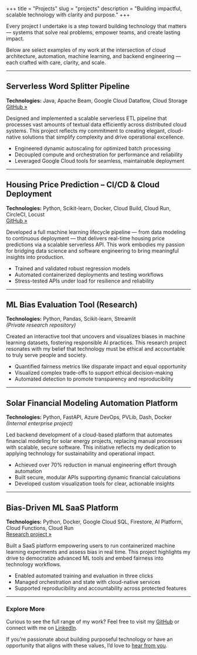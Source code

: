 +++
title = "Projects"
slug = "projects"
description = "Building impactful, scalable technology with clarity and purpose."
+++

Every project I undertake is a step toward building technology that matters — systems that solve real problems, empower teams, and create lasting impact.

Below are select examples of my work at the intersection of cloud architecture, automation, machine learning, and backend engineering — each crafted with care, clarity, and scale.

---

## Serverless Word Splitter Pipeline  
**Technologies:** Java, Apache Beam, Google Cloud Dataflow, Cloud Storage  
[GitHub »](https://github.com/anirudhsshirahati/beam_pipeline)

Designed and implemented a scalable serverless ETL pipeline that processes vast amounts of textual data efficiently across distributed cloud systems. This project reflects my commitment to creating elegant, cloud-native solutions that simplify complexity and drive operational excellence.

- Engineered dynamic autoscaling for optimized batch processing  
- Decoupled compute and orchestration for performance and reliability  
- Leveraged Google Cloud tools for seamless, maintainable deployment

---

## Housing Price Prediction – CI/CD & Cloud Deployment  
**Technologies:** Python, Scikit-learn, Docker, Cloud Build, Cloud Run, CircleCI, Locust  
[GitHub »](https://github.com/anirudhsshirahati/housing-price-prediction-app)

Developed a full machine learning lifecycle pipeline — from data modeling to continuous deployment — that delivers real-time housing price predictions via a scalable serverless API. This work embodies my passion for bridging data science and software engineering to bring meaningful insights into production.

- Trained and validated robust regression models  
- Automated containerized deployments and testing workflows  
- Stress-tested APIs under load for resilience and reliability

---

## ML Bias Evaluation Tool (Research)  
**Technologies:** Python, Pandas, Scikit-learn, Streamlit  
*(Private research repository)*

Created an interactive tool that uncovers and visualizes biases in machine learning datasets, fostering responsible AI practices. This research project resonates with my belief that technology must be ethical and accountable to truly serve people and society.

- Quantified fairness metrics like disparate impact and equal opportunity  
- Visualized complex trade-offs to support ethical decision-making  
- Automated detection to promote transparency and reproducibility

---

## Solar Financial Modeling Automation Platform  
**Technologies:** Python, FastAPI, Azure DevOps, PVLib, Dash, Docker  
*(Internal enterprise project)*

Led backend development of a cloud-based platform that automates financial modeling for solar energy projects, replacing manual processes with scalable, secure software. This initiative reflects my dedication to applying technology for sustainability and operational impact.

- Achieved over 70% reduction in manual engineering effort through automation  
- Built secure, modular APIs supporting dynamic financial calculations  
- Developed custom visualization tools for clear, actionable insights

---

## Bias-Driven ML SaaS Platform  
**Technologies:** Python, Docker, Google Cloud SQL, Firestore, AI Platform, Cloud Functions, Cloud Run  
[Research project »](https://www.uncertaintyquantification.org/home)

Built a SaaS platform empowering users to run containerized machine learning experiments and assess bias in real time. This project highlights my drive to democratize advanced ML tools and embed fairness into technology workflows.

- Enabled automated training and evaluation in three clicks  
- Managed orchestration and state with cloud-native services  
- Supported reproducibility and accountability across protected features

---

### Explore More

Curious to see the full range of my work? Feel free to visit my [GitHub](https://github.com/anirudhsshirahati) or connect with me on [LinkedIn](https://linkedin.com/in/anirudhsshirahati).  

If you’re passionate about building purposeful technology or have an opportunity that aligns with these values, I’d love to [hear from you](/contact).
